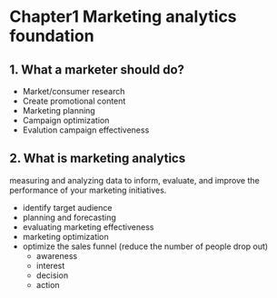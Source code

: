 # Chapter1 Marketing analytics foundation

## 1. What a marketer should do?
- Market/consumer research
- Create promotional content
- Marketing planning 
- Campaign optimization
- Evalution campaign effectiveness

## 2. What is marketing analytics
measuring and analyzing data to inform, evaluate, and improve the performance of your marketing initiatives.  
- identify target audience
- planning and forecasting
- evaluating marketing effectiveness
- marketing optimization
- optimize the sales funnel (reduce the number of people drop out)
  - awareness  
  - interest 
  - decision 
  - action
 
